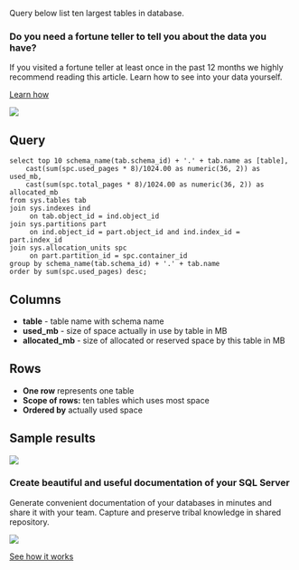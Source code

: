 Query below list ten largest tables in database.

### Do you need a fortune teller to tell you about the data you have?

If you visited a fortune teller at least once in the past 12 months we highly recommend reading this article. Learn how to see into your data yourself.

[Learn how](https://dataedo.com/blog/confused-when-trying-to-work-with-databases?cta=kb-query-fairy)

[![](https://dataedo.com/asset/img/markdown/docs/test-article/d36a7df6380a23152f19389890296cdc.png)](https://dataedo.com/blog/confused-when-trying-to-work-with-databases?cta=kb-query-fairy)

## Query

```
select top 10 schema_name(tab.schema_id) + '.' + tab.name as [table], 
    cast(sum(spc.used_pages * 8)/1024.00 as numeric(36, 2)) as used_mb,
    cast(sum(spc.total_pages * 8)/1024.00 as numeric(36, 2)) as allocated_mb
from sys.tables tab
join sys.indexes ind 
     on tab.object_id = ind.object_id
join sys.partitions part 
     on ind.object_id = part.object_id and ind.index_id = part.index_id
join sys.allocation_units spc
     on part.partition_id = spc.container_id
group by schema_name(tab.schema_id) + '.' + tab.name
order by sum(spc.used_pages) desc;
```

## Columns

-   **table** - table name with schema name
-   **used\_mb** - size of space actually in use by table in MB
-   **allocated\_mb** - size of allocated or reserved space by this table in MB

## Rows

-   **One row** represents one table
-   **Scope of rows:** ten tables which uses most space
-   **Ordered by** actually used space

## Sample results

![](https://dataedo.com/asset/img/kb/query/sql-server/ten_largest_tables.png)

### Create beautiful and useful documentation of your SQL Server

Generate convenient documentation of your databases in minutes and share it with your team. Capture and preserve tribal knowledge in shared repository.

[![](https://dataedo.com/asset/img/markdown/docs/test-article/30c11fa4b210f11740f56e85ca8bf9c6.gif)](https://demo.dataedo.com/)

[See how it works](https://demo.dataedo.com/)